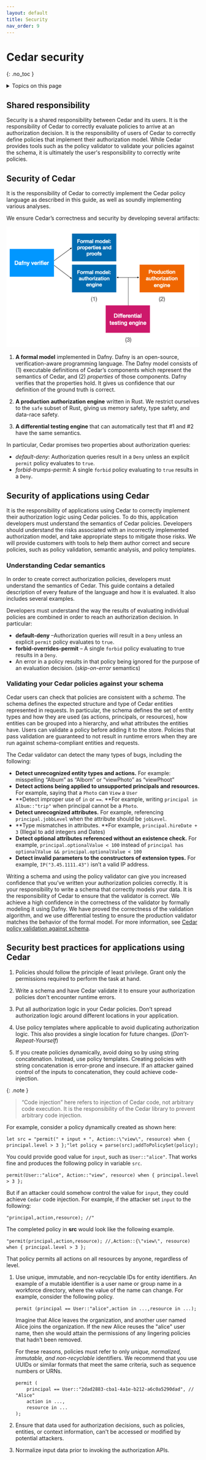 ```yaml
---
layout: default
title: Security
nav_order: 9
---
```


# Cedar security<a name="security"></a>
{: .no_toc }

<details markdown="block">
  <summary>
    Topics on this page
  </summary>
  {: .text-delta }
- TOC
{:toc}
</details>

## Shared responsibility<a name="security-shared-responsibility"></a>

Security is a shared responsibility between Cedar and its users\. It is the responsibility of Cedar to correctly evaluate policies to arrive at an authorization decision\. It is the responsibility of users of Cedar to correctly define policies that implement their authorization model\. While Cedar provides tools such as the policy validator to validate your policies against the schema, it is ultimately the user's responsibility to correctly write policies\.

## Security of Cedar<a name="security-cedar"></a>

It is the responsibility of Cedar to correctly implement the Cedar policy language as described in this guide, as well as soundly implementing various analyses\.

We ensure Cedar’s correctness and security by developing several artifacts:

![\[How Cedar is verified as correct and secure.\]](images/security-of-cedar.png)

1. **A formal model** implemented in Dafny\. Dafny is an open\-source, verification\-aware programming language\. The Dafny model consists of \(1\) executable definitions of Cedar’s components which represent the semantics of Cedar, and \(2\) *properties* of those components\. Dafny verifies that the properties hold\. It gives us confidence that our definition of the ground truth is correct\.

1. **A production authorization engine** written in Rust\. We restrict ourselves to the `safe` subset of Rust, giving us memory safety, type safety, and data\-race safety\.

1. **A differential testing engine** that can automatically test that \#1 and \#2 have the same semantics\.

In particular, Cedar promises two properties about authorization queries:
+ *default\-deny*: Authorization queries result in a `Deny` unless an explicit `permit` policy evaluates to `true`\. 
+ *forbid\-trumps\-permit*: A single `forbid` policy evaluating to `true` results in a `Deny`\.

## Security of applications using Cedar<a name="security-of-apps"></a>

It is the responsibility of applications using Cedar to correctly implement their authorization logic using Cedar policies\. To do this, application developers must understand the semantics of Cedar policies\. Developers should understand the risks associated with an incorrectly implemented authorization model, and take appropriate steps to mitigate those risks\. We will provide customers with tools to help them author correct and secure policies, such as policy validation, semantic analysis, and policy templates\.

### Understanding Cedar semantics<a name="security-cedar-semantics"></a>

In order to create correct authorization policies, developers must understand the semantics of Cedar\. This guide contains a detailed description of every feature of the language and how it is evaluated\. It also includes several examples\.

Developers must understand the way the results of evaluating individual policies are combined in order to reach an authorization decision\. In particular:
+ **default\-deny** –Authorization queries will result in a `Deny` unless an explicit `permit` policy evaluates to `true`\.
+ **forbid\-overrides\-permit** – A single `forbid` policy evaluating to true results in a `Deny`\.
+ An error in a policy results in that policy being ignored for the purpose of an evaluation decision\. \(*skip\-on\-error* semantics\)

### Validating your Cedar policies against your schema<a name="security-validate-against-schema"></a>

Cedar users can check that policies are consistent with a *schema*\. The schema defines the expected structure and type of Cedar entities represented in requests\. In particular, the schema defines the set of entity types and how they are used \(as actions, principals, or resources\), how entities can be grouped into a hierarchy, and what attributes the entities have\. Users can validate a policy before adding it to the store\. Policies that pass validation are guaranteed to not result in runtime errors when they are run against schema\-compliant entities and requests\. 

The Cedar validator can detect the many types of bugs, including the following:
+ **Detect unrecognized entity types and actions\.** For example: misspelling “Album” as “Albom” or “viewPhoto” as “viewPhoot”
+ **Detect actions being applied to unsupported principals and resources\.** For example, saying that a `Photo` can `View` a `User`
+ **Detect improper use of `in` or `==`\. **For example, writing `principal in Album::"trip"` when principal cannot be a `Photo`\.
+ **Detect unrecognized attributes\.** For example, referencing `principal.jobbLevel` when the attribute should be `jobLevel`\.
+ **Type mismatches in attributes\. **For example, `principal.hireDate + 3` \(Illegal to add integers and Dates\)
+ **Detect optional attributes referenced without an existence check\.** For example, `principal.optionalValue < 100` instead of `principal has optionalValue && principal.optionalValue < 100`
+ **Detect invalid parameters to the constructors of extension types\.** For example, `IP("3.45.1111.43")` isn’t a valid IP address\.

Writing a schema and using the policy validator can give you increased confidence that you’ve written your authorization policies correctly\. It is your responsibility to write a schema that correctly models your data\. It is the responsibility of Cedar to ensure that the validator is correct\. We achieve a high confidence in the correctness of the validator by formally modeling it using Dafny\. We have proved the correctness of the validation algorithm, and we use differential testing to ensure the production validator matches the behavior of the formal model\. For more information, see [Cedar policy validation against schema](validation.md)\.

## Security best practices for applications using Cedar<a name="security-best-practices"></a>

1. Policies should follow the principle of least privilege\. Grant only the permissions required to perform the task at hand\.

1. Write a schema and have Cedar validate it to ensure your authorization policies don't encounter runtime errors\.

1. Put all authorization logic in your Cedar policies\. Don’t spread authorization logic around different locations in your application\.

1. Use policy templates where applicable to avoid duplicating authorization logic\. This also provides a single location for future changes\. \(*Don’t\-Repeat\-Yourself*\)

1. If you create policies dynamically, avoid doing so by using string concatenation\. Instead, use policy templates\. Creating policies with string concatenation is error\-prone and insecure\. If an attacker gained control of the inputs to concatenation, they could achieve code\-injection\. 

{: .note }
>“Code injection” here refers to injection of Cedar code, not arbitrary code execution\. It is the responsibility of the Cedar library to prevent arbitrary code injection\.

   For example, consider a policy dynamically created as shown here:

   ```
   let src = "permit(" + input + ", Action::\"view\", resource) when { principal.level > 3 };"let policy = parse(src);addToPolicySet(policy);
   ```

   You could provide good value for `input`, such as `User::"alice"`\. That works fine and produces the following policy in variable `src`\.

   ```
   permit(User::"alice", Action::"view", resource) when { principal.level > 3 };
   ```

   But if an attacker could somehow control the value for `input`, they could achieve `Cedar` code injection\. For example, if the attacker set `input` to the following:

   ```
   "principal,action,resource); //"
   ```

   The completed policy in **src** would look like the following example\.

   ```
   "permit(principal,action,resource); //,Action::{\"view\", resource) when { principal.level > 3 };
   ```

   That policy permits all actions on all resources by anyone, regardless of level\.

1. Use unique, immutable, and non\-recyclable IDs for entity identifiers\. An example of a mutable identifier is a user name or group name in a workforce directory, where the value of the name can change\. For example, consider the following policy\.

   ```
   permit (principal == User::"alice",action in ...,resource in ...);
   ```

   Imagine that Alice leaves the organization, and another user named Alice joins the organization\. If the new Alice reuses the "alice" user name, then she would attain the permissions of any lingering policies that hadn’t been removed\. 

   For these reasons, policies must refer to only *unique, normalized, immutable, and non\-recyclable* identifiers\. We recommend that you use UUIDs or similar formats that meet the same criteria, such as sequence numbers or URNs\.

   ```
   permit (
       principal == User::"2dad2883-cba1-4a1e-b212-a6c0a5290dad", // "Alice"
       action in ...,
       resource in ...
   );
   ```

1. Ensure that data used for authorization decisions, such as policies, entities, or context information, can't be accessed or modified by potential attackers\.

1. Normalize input data prior to invoking the authorization APIs\.